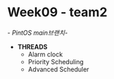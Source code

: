 # Week09 - team2

*\- PintOS main브랜치-*

- **THREADS**
  - Alarm clock
  - Priority Scheduling
  - Advanced Scheduler
